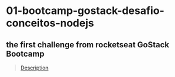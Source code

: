 # 01-bootcamp-gostack-desafio-conceitos-nodejs
## the first challenge from rocketseat GoStack Bootcamp
>[Description](https://github.com/rocketseat-education/bootcamp-gostack-desafios/tree/master/desafio-conceitos-nodejs)
